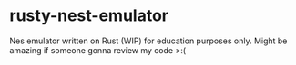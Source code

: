 # rusty-nest-emulator
Nes emulator written on Rust (WIP) for education purposes only. 
Might be amazing if someone gonna review my code >:(
